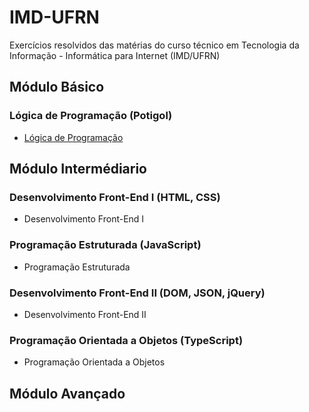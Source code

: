 # IMD-UFRN
 Exercícios resolvidos das matérias do curso técnico em Tecnologia da Informação - Informática para Internet (IMD/UFRN)
 
## Módulo Básico
### Lógica de Programação (Potigol)
* [Lógica de Programação](https://github.com/felipemadu13/IMD-UFRN/blob/2534a2a944c092d221b15e6441fb431f5a709f6c/L%C3%B3gica%20de%20Programa%C3%A7%C3%A3o/README.md)
 
## Módulo Intermédiario

### Desenvolvimento Front-End I (HTML, CSS)
* Desenvolvimento Front-End I

### Programação Estruturada (JavaScript)
* Programação Estruturada

### Desenvolvimento Front-End II (DOM, JSON, jQuery)
* Desenvolvimento Front-End II

### Programação Orientada a Objetos (TypeScript)
* Programação Orientada a Objetos

## Módulo Avançado

